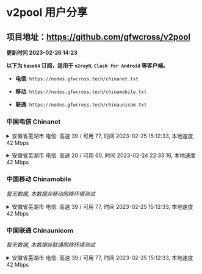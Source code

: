 # v2pool 用户分享
## 项目地址：<https://github.com/gfwcross/v2pool>
**更新时间 2023-02-26 14:23**


**以下为 `base64` 订阅，适用于 `v2rayN`, `Clash for Android` 等客户端。**

- **电信**: `https://nodes.gfwcross.tech/chinanet.txt`

- **移动**: `https://nodes.gfwcross.tech/chinamobile.txt`

- **联通**: `https://nodes.gfwcross.tech/chinaunicom.txt`


### 中国电信 Chinanet
<details><summary>安徽省芜湖市 电信: 高速 39 / 可用 77, 时间 2023-02-25 15:12:33, 本地速度 42 Mbps</summary><p>可用节点订阅：https://transfer.sh/SBtbQr/running.txt<br>高速节点订阅：https://transfer.sh/xe60tl/good.txt<br>低延迟节点订阅：https://transfer.sh/Gt0XfK/low_delay.txt</p></details>
<p></p><details><summary>安徽省芜湖市 电信: 高速 20 / 可用 60, 时间 2023-02-24 22:33:16, 本地速度 42 Mbps</summary><p>可用节点订阅：https://transfer.sh/1pNYAO/running.txt<br>高速节点订阅：https://transfer.sh/APvi9q/good.txt<br>低延迟节点订阅：https://transfer.sh/MMgy1Y/low_delay.txt</p></details>
<p></p>

### 中国移动 Chinamobile
<i>暂无数据, 本数据非移动网络环境测试</i>
<details><summary>安徽省芜湖市 电信: 高速 39 / 可用 77, 时间 2023-02-25 15:12:33, 本地速度 42 Mbps</summary><p>可用节点订阅：https://transfer.sh/SBtbQr/running.txt<br>高速节点订阅：https://transfer.sh/xe60tl/good.txt<br>低延迟节点订阅：https://transfer.sh/Gt0XfK/low_delay.txt</p></details>
<p></p>

### 中国联通 Chinaunicom
<i>暂无数据, 本数据非联通网络环境测试</i>
<details><summary>安徽省芜湖市 电信: 高速 39 / 可用 77, 时间 2023-02-25 15:12:33, 本地速度 42 Mbps</summary><p>可用节点订阅：https://transfer.sh/SBtbQr/running.txt<br>高速节点订阅：https://transfer.sh/xe60tl/good.txt<br>低延迟节点订阅：https://transfer.sh/Gt0XfK/low_delay.txt</p></details>
<p></p>
